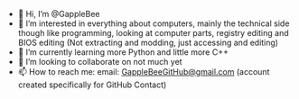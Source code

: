 - 👋 Hi, I’m @GappleBee
- 👀 I’m interested in everything about computers, mainly the technical side though like programming, looking at computer parts, registry editing and BIOS editing (Not extracting and modding, just accessing and editing)
- 🌱 I’m currently learning more Python and little more C++
- 💞️ I’m looking to collaborate on not much yet
- 📫 How to reach me: email: GappleBeeGitHub@gmail.com (account created specifically for GitHub Contact)

<!---
GappleBee/GappleBee is a ✨ special ✨ repository because its `README.md` (this file) appears on your GitHub profile.
You can click the Preview link to take a look at your changes.
--->
